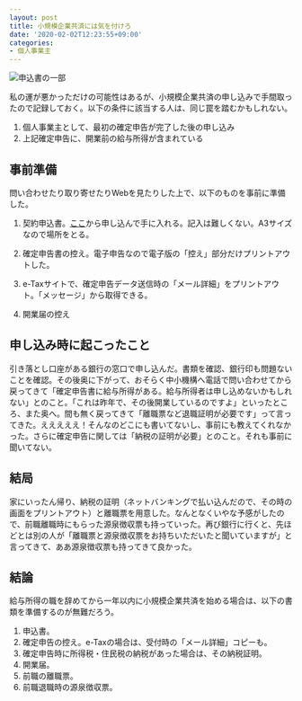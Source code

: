 ```yaml
---
layout: post
title: 小規模企業共済には気を付けろ
date: '2020-02-02T12:23:55+09:00'
categories:
- 個人事業主
---
```


![申込書の一部](/blog/images/shoukibo-kigyou-kyousai.jpg)

私の運が悪かっただけの可能性はあるが、小規模企業共済の申し込みで手間取ったので記録しておく。以下の条件に該当する人は、同じ罠を踏むかもしれない。

1. 個人事業主として、最初の確定申告が完了した後の申し込み
2. 上記確定申告に、開業前の給与所得が含まれている

## 事前準備

問い合わせたり取り寄せたりWebを見たりした上で、以下のものを事前に準備した。

1. 契約申込書。[ここ](https://www.smrj.go.jp/kyosai/skyosai/entry/request/index.html)から申し込んで手に入れる。記入は難しくない。A3サイズなので場所をとる。

2. 確定申告書の控え。電子申告なので電子版の「控え」部分だけプリントアウトした。

3. e-Taxサイトで、確定申告データ送信時の「メール詳細」をプリントアウト。「メッセージ」から取得できる。

4. 開業届の控え

## 申し込み時に起こったこと

引き落とし口座がある銀行の窓口で申し込んだ。書類を確認、銀行印も問題ないことを確認。その後奥に下がって、おそらく中小機構へ電話で問い合わせてから戻ってきて「確定申告書に給与所得がある。給与所得者は申し込めないかもしれない」とのこと。「これは昨年で、その後開業しているのですよ」といったところ、また奥へ。間も無く戻ってきて「離職票など退職証明が必要です」って言ってきた。えええええ！そんなのどこにも書いてないし、事前にも教えてくれなかった。さらに確定申告に関しては「納税の証明が必要」とのこと。それも事前に聞いてない。

## 結局

家にいったん帰り、納税の証明（ネットバンキングで払い込んだので、その時の画面をプリントアウト）と離職票を用意した。なんとなくいやな予感がしたので、前職離職時にもらった源泉徴収票も持っていった。再び銀行に行くと、先ほどとは別の人が「離職票と源泉徴収票をお持ちいただいたと聞いていますが」と言ってきて、ああ源泉徴収票も持ってきて良かった。

## 結論

給与所得の職を辞めてから一年以内に小規模企業共済を始める場合は、以下の書類を準備するのが無難だろう。

1. 申込書。
2. 確定申告の控え。e-Taxの場合は、受付時の「メール詳細」コピーも。
3. 確定申告時に所得税・住民税の納税があった場合は、その納税証明。
3. 開業届。
4. 前職の離職票。
5. 前職退職時の源泉徴収票。


